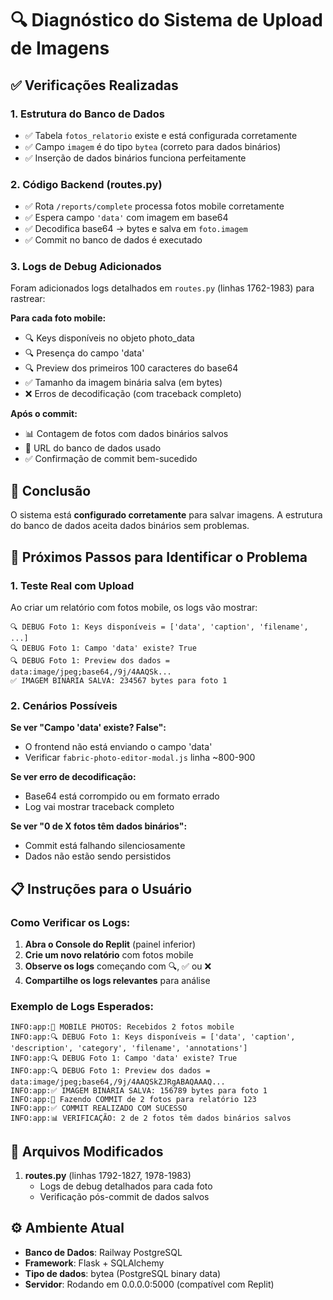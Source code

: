 # 🔍 Diagnóstico do Sistema de Upload de Imagens

## ✅ Verificações Realizadas

### 1. Estrutura do Banco de Dados
- ✅ Tabela `fotos_relatorio` existe e está configurada corretamente
- ✅ Campo `imagem` é do tipo `bytea` (correto para dados binários)
- ✅ Inserção de dados binários funciona perfeitamente

### 2. Código Backend (routes.py)
- ✅ Rota `/reports/complete` processa fotos mobile corretamente
- ✅ Espera campo `'data'` com imagem em base64
- ✅ Decodifica base64 → bytes e salva em `foto.imagem`
- ✅ Commit no banco de dados é executado

### 3. Logs de Debug Adicionados
Foram adicionados logs detalhados em `routes.py` (linhas 1762-1983) para rastrear:

**Para cada foto mobile:**
- 🔍 Keys disponíveis no objeto photo_data
- 🔍 Presença do campo 'data'
- 🔍 Preview dos primeiros 100 caracteres do base64
- ✅ Tamanho da imagem binária salva (em bytes)
- ❌ Erros de decodificação (com traceback completo)

**Após o commit:**
- 📊 Contagem de fotos com dados binários salvos
- 🔧 URL do banco de dados usado
- ✅ Confirmação de commit bem-sucedido

## 🎯 Conclusão

O sistema está **configurado corretamente** para salvar imagens. A estrutura do banco de dados aceita dados binários sem problemas.

## 🧪 Próximos Passos para Identificar o Problema

### 1. Teste Real com Upload
Ao criar um relatório com fotos mobile, os logs vão mostrar:

```
🔍 DEBUG Foto 1: Keys disponíveis = ['data', 'caption', 'filename', ...]
🔍 DEBUG Foto 1: Campo 'data' existe? True
🔍 DEBUG Foto 1: Preview dos dados = data:image/jpeg;base64,/9j/4AAQSk...
✅ IMAGEM BINÁRIA SALVA: 234567 bytes para foto 1
```

### 2. Cenários Possíveis

**Se ver "Campo 'data' existe? False":**
- O frontend não está enviando o campo 'data'
- Verificar `fabric-photo-editor-modal.js` linha ~800-900

**Se ver erro de decodificação:**
- Base64 está corrompido ou em formato errado
- Log vai mostrar traceback completo

**Se ver "0 de X fotos têm dados binários":**
- Commit está falhando silenciosamente
- Dados não estão sendo persistidos

## 📋 Instruções para o Usuário

### Como Verificar os Logs:

1. **Abra o Console do Replit** (painel inferior)
2. **Crie um novo relatório** com fotos mobile
3. **Observe os logs** começando com 🔍, ✅ ou ❌
4. **Compartilhe os logs relevantes** para análise

### Exemplo de Logs Esperados:

```
INFO:app:📸 MOBILE PHOTOS: Recebidos 2 fotos mobile
INFO:app:🔍 DEBUG Foto 1: Keys disponíveis = ['data', 'caption', 'description', 'category', 'filename', 'annotations']
INFO:app:🔍 DEBUG Foto 1: Campo 'data' existe? True
INFO:app:🔍 DEBUG Foto 1: Preview dos dados = data:image/jpeg;base64,/9j/4AAQSkZJRgABAQAAAQ...
INFO:app:✅ IMAGEM BINÁRIA SALVA: 156789 bytes para foto 1
INFO:app:🔧 Fazendo COMMIT de 2 fotos para relatório 123
INFO:app:✅ COMMIT REALIZADO COM SUCESSO
INFO:app:📊 VERIFICAÇÃO: 2 de 2 fotos têm dados binários salvos
```

## 🔧 Arquivos Modificados

1. **routes.py** (linhas 1792-1827, 1978-1983)
   - Logs de debug detalhados para cada foto
   - Verificação pós-commit de dados salvos

## ⚙️ Ambiente Atual

- **Banco de Dados**: Railway PostgreSQL
- **Framework**: Flask + SQLAlchemy
- **Tipo de dados**: bytea (PostgreSQL binary data)
- **Servidor**: Rodando em 0.0.0.0:5000 (compatível com Replit)
